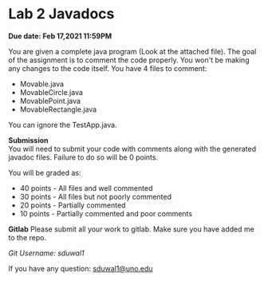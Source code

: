 # Lab 2 Javadocs

**Due date: Feb 17,2021 11:59PM**   

You are given a complete java program (Look at the attached file). The goal of the assignment is to comment the code properly. You won't be making any changes to the code itself. You have 4 files to comment:   
* Movable.java     
* MovableCircle.java    
* MovablePoint.java
* MovableRectangle.java

You can ignore the TestApp.java.

**Submission**   
You will need to submit your code with comments along with the generated javadoc files. Failure to do so will be 0 points. 

You will be graded as:
* 40 points - All files and well commented
* 30 points - All files but not poorly commented
* 20 points - Partially commented
* 10 points - Partially commented and poor comments

**Gitlab**
Please submit all your work to gitlab. Make sure you have added me to the repo.

*Git Username: sduwal1*   

If you have any question: sduwal1@uno.edu